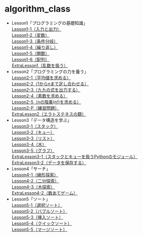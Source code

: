 # algorithm_class  
- Lesson1「プログラミングの基礎知識」  
  [Lesson1-1（入力と出力）](https://github.com/s21015/algorithm_class/tree/main/Lesson1/Lesson1-1)  
  [Lesson1-2（変数）](https://github.com/s21015/algorithm_class/tree/main/Lesson1/Lesson1-2)  
  [Lesson1-3（条件分岐）](https://github.com/s21015/algorithm_class/tree/main/Lesson1/Lesson1-3)  
  [Lesson1-4（繰り返し）](https://github.com/s21015/algorithm_class/tree/main/Lesson1/Lesson1-4)  
  [Lesson1-5（関数）](https://github.com/s21015/algorithm_class/tree/main/Lesson1/Lesson1-5)  
  [Lesson1-6（配列）](https://github.com/s21015/algorithm_class/tree/main/Lesson1/Lesson1-6)  
  [ExtraLesson1（乱数を扱う）](https://github.com/s21015/algorithm_class/tree/main/ExtraLesson1-1)
- Lesson2「プログラミングの力を養う」  
  [Lesson2-1（平均値を求める）](https://github.com/s21015/algorithm_class/tree/main/Lesson2/Lesson2-1)  
  [Lesson2-2（1からnまで足し合わせる）](https://github.com/s21015/algorithm_class/tree/main/Lesson2/Lesson2-2)  
  [Lesson2-3（九九の式を出力する）](https://github.com/s21015/algorithm_class/tree/main/Lesson2/Lesson2-3)  
  [Lesson2-4（素数を求める）](https://github.com/s21015/algorithm_class/tree/main/Lesson2/Lesson2-4)  
  [Lesson2-5（nの階乗(n!)を求める）](https://github.com/s21015/algorithm_class/tree/main/Lesson2/Lesson2-5)  
  [Lesson2-P（練習問題）](https://github.com/s21015/algorithm_class/tree/main/Lesson2/Lesson2-P)  
  [ExtraLesson2（エラトステネスの篩）](https://github.com/s21015/algorithm_class/tree/main/Lesson2/ExtraLesson2-1)  
- Lesson3「データ構造を学ぶ」  
  [Lesson3-1（スタック）](https://github.com/s21015/algorithm_class/tree/main/Lesson3/Lesson3-1)  
  [Lesson3-2（キュー）](https://github.com/s21015/algorithm_class/tree/main/Lesson3/Lesson3-2)  
  [Lesson3-3（リスト）](https://github.com/s21015/algorithm_class/tree/main/Lesson3/Lesson3-3)  
  [Lesson3-4（木）](https://github.com/s21015/algorithm_class/tree/main/Lesson3/Lesson3-4)  
  [Lesson3-5（グラフ）](https://github.com/s21015/algorithm_class/tree/main/Lesson3/Lesson3-5)  
  [ExtraLesson3-1（スタックとキューを扱うPythonのモジュール）](https://github.com/s21015/algorithm_class/tree/main/Lesson3/ExtraLesson3-1)  
  [ExtraLesson3-2（データを保存する）](https://github.com/s21015/algorithm_class/tree/main/Lesson3/ExtraLesson3-2)  
- Lesson4「サーチ」  
  [Lesson4-1（線形探索）](https://github.com/s21015/algorithm_class/tree/main/Lesson4/Lesson4-1)  
  [Lesson4-2（二分探索）](https://github.com/s21015/algorithm_class/tree/main/Lesson4/Lesson4-2)  
  [Lesson4-3（木探索）](https://github.com/s21015/algorithm_class/tree/main/Lesson4/Lesson4-3)  
  [ExtraLesson4-2（数あてゲーム）](https://github.com/s21015/algorithm_class/tree/main/Lesson4/ExtraLesson4-2) 
- Lesson5「ソート」  
  [Lesson5-1（選択ソート）](https://github.com/s21015/algorithm_class/tree/main/Lesson5/Lesson5-1)  
  [Lesson5-2（バブルソート）](https://github.com/s21015/algorithm_class/tree/main/Lesson5/Lesson5-2)  
  [Lesson5-3（挿入ソート）](https://github.com/s21015/algorithm_class/tree/main/Lesson5/Lesson5-3)  
  [Lesson5-4（クイックソート）](https://github.com/s21015/algorithm_class/tree/main/Lesson5/Lesson5-4)  
  [Lesson5-5（マージソート）](https://github.com/s21015/algorithm_class/tree/main/Lesson5/Lesson5-5)  